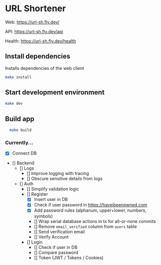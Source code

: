 # URL Shortener

Web: https://url-sh.fly.dev/

API: https://url-sh.fly.dev/api

Health: https://url-sh.fly.dev/health

## Install dependencies

Installs dependencies of the web client

```sh
make install
```

## Start development environment

```sh
make dev
```

## Build app

```sh
  make build
```

### Currently...

- [x] Connect DB
- [] Backend
  - [] Logs
    - [] Improve logging with tracing
    - [] Obscure sensitive details from logs
  - [] Auth
    - [] Simplify validation logic
    - [] Register
      - [x] Insert user in DB
      - [x] Check if user password in https://haveibeenpwned.com
      - [x] Add password rules (alphanum, upper+lower, numbers, symbols)
      - [] Wrap serial database actions in tx for all-or-none commits
      - [] Remove `email_verified` column from `users` table
      - [] Send verification email
      - [] Verify Account
    - [] Login
      - [] Check if user in DB
      - [] Compare password
      - [] Token (JWT / Tokens / Cookies)
